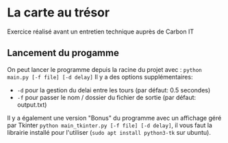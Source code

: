 # La carte au trésor

Exercice réalisé avant un entretien technique auprès de Carbon IT

## Lancement du progamme

On peut lancer le programme depuis la racine du projet avec : `python main.py [-f file] [-d delay]`
Il y a des options supplémentaires:
  - `-d` pour la gestion du delai entre les tours (par défaut: 0.5 secondes)
  - `-f` pour passer le nom / dossier du fichier de sortie (par défaut: output.txt)

Il y a également une version "Bonus" du programme avec un affichage géré par Tkinter `python main_tkinter.py [-f file] [-d delay]`, il vous faut la librairie installé pour l'utiliser (`sudo apt install python3-tk` sur ubuntu).